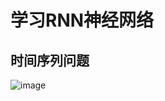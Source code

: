# 学习RNN神经网络


## 时间序列问题

![image](https://dikers-data.s3.cn-northwest-1.amazonaws.com.cn/images/rnn.png)


